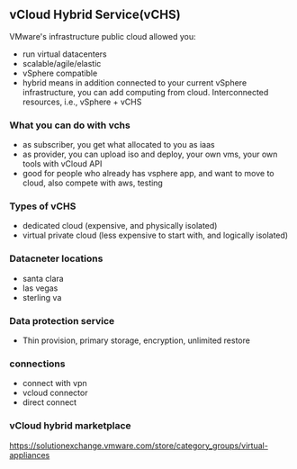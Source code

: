 ## vCloud Hybrid Service(vCHS)
VMware's infrastructure public cloud allowed you:
* run virtual datacenters
* scalable/agile/elastic
* vSphere compatible
* hybrid means in addition connected to your current vSphere infrastructure, you can add computing from cloud.
  Interconnected resources, i.e., vSphere + vCHS

### What you can do with vchs 
* as subscriber, you get what allocated to you as iaas
* as provider, you can upload iso and deploy, your own vms, your own tools with vCloud API
* good for people who already has vsphere app, and want to move to cloud, also compete with aws, testing


### Types of vCHS
* dedicated cloud (expensive, and physically isolated)
* virtual private cloud (less expensive to start with, and logically isolated)

### Datacneter locations
* santa clara
* las vegas
* sterling va

### Data protection service
* Thin provision, primary storage, encryption, unlimited restore

### connections
* connect with vpn
* vcloud connector
* direct connect

### vCloud hybrid marketplace
https://solutionexchange.vmware.com/store/category_groups/virtual-appliances

